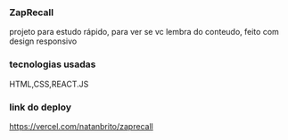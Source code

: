 ### ZapRecall
projeto para estudo rápido, para ver se vc lembra do conteudo, feito com design responsivo
###  tecnologias usadas
HTML,CSS,REACT.JS
### link do deploy
https://vercel.com/natanbrito/zaprecall
